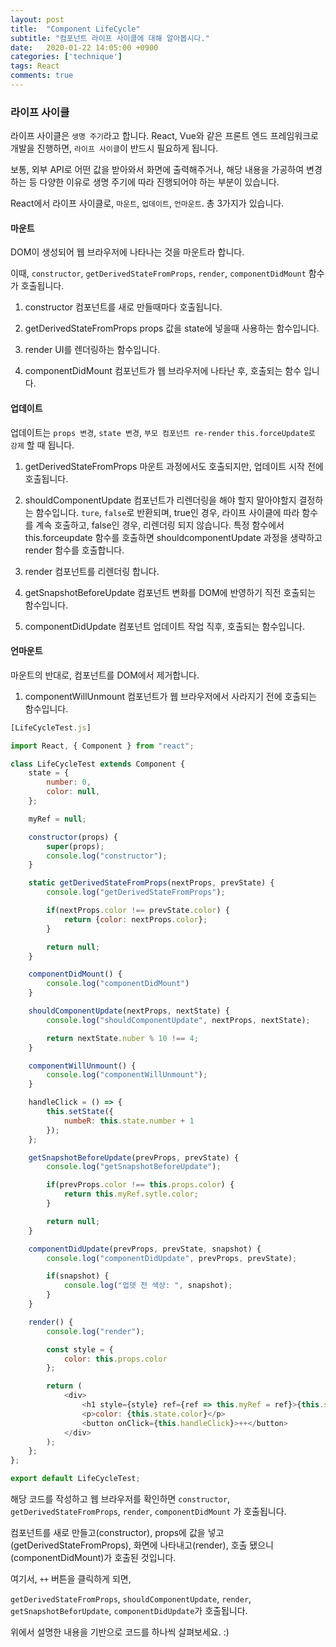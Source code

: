 ```yaml
---
layout: post
title:  "Component LifeCycle"
subtitle: "컴포넌트 라이프 사이클에 대해 알아봅시다."
date:   2020-01-22 14:05:00 +0900
categories: ['technique']
tags: React
comments: true
---
```




### 라이프 사이클

라이프 사이클은 `생명 주기`라고 합니다. React, Vue와 같은 프론트 엔드 프레임워크로 개발을 진행하면, `라이프 사이클`이 반드시 필요하게 됩니다.

보통, 외부 API로 어떤 값을 받아와서 화면에 출력해주거나, 해당 내용을 가공하여 변경하는 등 다양한 이유로 생명 주기에 따라 진행되어야 하는 부분이 있습니다.


React에서 라이프 사이클로, `마운트`, `업데이트`, `언마운트`. 총 3가지가 있습니다.



#### 마운트

DOM이 생성되어 웹 브라우저에 나타나는 것을 마운트라 합니다.

이때, `constructor`, `getDerivedStateFromProps`, `render`, `componentDidMount` 함수가 호출됩니다.

1. constructor
컴포넌트를 새로 만들때마다 호출됩니다.

2. getDerivedStateFromProps
props 값을 state에 넣을때 사용하는 함수입니다.

3. render
UI를 렌더링하는 함수입니다.

4. componentDidMount
컴포넌트가 웹 브라우저에 나타난 후, 호출되는 함수 입니다.


#### 업데이트
업데이트는 `props 변경`, `state 변경`, `부모 컴포넌트 re-render` `this.forceUpdate로 강제` 할 때 됩니다.

1. getDerivedStateFromProps
마운트 과정에서도 호출되지만, 업데이트 시작 전에 호출됩니다. 

2. shouldComponentUpdate
컴포넌트가 리렌더링을 해야 할지 말아야할지 결정하는 함수입니다. `ture`, `false`로 반환되며, true인 경우, 라이프 사이클에 따라 함수를 계속 호출하고, false인 경우, 리렌더링 되지 않습니다. 특정 함수에서 this.forceupdate 함수를 호출하면 shouldcomponentUpdate 과정을 생략하고 render 함수를 호출합니다.

3. render
컴포넌트를 리렌더링 합니다.

4. getSnapshotBeforeUpdate
컴포넌트 변화를 DOM에 반영하기 직전 호출되는 함수입니다.

5. componentDidUpdate
컴포넌트 업데이트 작업 직후, 호출되는 함수입니다.


#### 언마운트
마운트의 반대로, 컴포넌트를 DOM에서 제거합니다.

1. componentWillUnmount
컴포넌트가 웹 브라우저에서 사라지기 전에 호출되는 함수입니다.


```javascript
[LifeCycleTest.js]

import React, { Component } from "react";

class LifeCycleTest extends Component {
    state = {
        number: 0,
        color: null,
    };

    myRef = null;

    constructor(props) {
        super(props);
        console.log("constructor");
    }

    static getDerivedStateFromProps(nextProps, prevState) {
        console.log("getDerivedStateFromProps");

        if(nextProps.color !== prevState.color) {
            return {color: nextProps.color};
        }

        return null;
    }

    componentDidMount() {
        console.log("componentDidMount")
    }

    shouldComponentUpdate(nextProps, nextState) {
        console.log("shouldComponentUpdate", nextProps, nextState);

        return nextState.nuber % 10 !== 4;
    }

    componentWillUnmount() {
        console.log("componentWillUnmount");
    }

    handleClick = () => {
        this.setState({
            numbeR: this.state.number + 1
        });
    };

    getSnapshotBeforeUpdate(prevProps, prevState) {
        console.log("getSnapshotBeforeUpdate");

        if(prevProps.color !== this.props.color) {
            return this.myRef.sytle.color;
        }

        return null;
    }

    componentDidUpdate(prevProps, prevState, snapshot) {
        console.log("componentDidUpdate", prevProps, prevState);

        if(snapshot) {
            console.log("업뎃 전 색상: ", snapshot);
        }
    }

    render() {
        console.log("render");

        const style = {
            color: this.props.color
        };

        return (
            <div>
                <h1 style={style} ref={ref => this.myRef = ref}>{this.state.number}</h1>
                <p>color: {this.state.color}</p>
                <button onClick={this.handleClick}>++</button>
            </div>
        );
    };
};

export default LifeCycleTest;
```

해당 코드를 작성하고 웹 브라우저를 확인하면 `constructor`, `getDerivedStateFromProps`, `render`, `componentDidMount` 가 호출됩니다.

컴포넌트를 새로 만들고(constructor), props에 값을 넣고(getDerivedStateFromProps), 화면에 나타내고(render), 호출 됐으니(componentDidMount)가 호출된 것입니다.


여기서, `++` 버튼을 클릭하게 되면, 

`getDerivedStateFromProps`, `shouldComponentUpdate`, `render`, `getSnapshotBeforUpdate`, `componentDidUpdate`가 호출됩니다.

위에서 설명한 내용을 기반으로 코드를 하나씩 살펴보세요. :)

